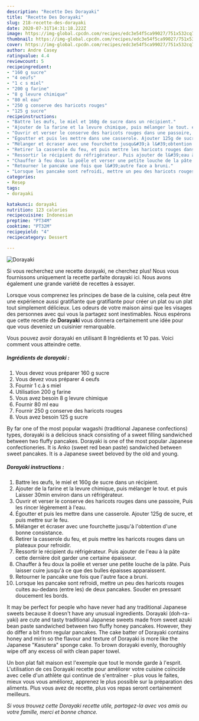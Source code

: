 ```yaml
---
description: "Recette Des Dorayaki"
title: "Recette Des Dorayaki"
slug: 218-recette-des-dorayaki
date: 2020-07-31T14:31:18.222Z
image: https://img-global.cpcdn.com/recipes/edc3e54f5ca99027/751x532cq70/dorayaki-photo-principale-de-la-recette.jpg
thumbnail: https://img-global.cpcdn.com/recipes/edc3e54f5ca99027/751x532cq70/dorayaki-photo-principale-de-la-recette.jpg
cover: https://img-global.cpcdn.com/recipes/edc3e54f5ca99027/751x532cq70/dorayaki-photo-principale-de-la-recette.jpg
author: Andre Casey
ratingvalue: 4.4
reviewcount: 5
recipeingredient:
- "160 g sucre"
- "4 oeufs"
- "1 c s miel"
- "200 g farine"
- "8 g levure chimique"
- "80 ml eau"
- "250 g conserve des haricots rouges"
- "125 g sucre"
recipeinstructions:
- "Battre les œufs, le miel et 160g de sucre dans un récipient."
- "Ajouter de la farine et la levure chimique, puis mélanger le tout. et puis Laisser 30min environ dans un réfrigérateur."
- "Ouvrir et verser le conserve des haricots rouges dans une passoire, Puis les rincer légèrement à l&#39;eau."
- "Égoutter et puis les mettre dans une casserole. Ajouter 125g de sucre, et puis mettre sur le feu."
- "Mélanger et écraser avec une fourchette jusqu&#39;à l&#39;obtention d&#39;une bonne consistance."
- "Retirer la casserole du feu, et puis mettre les haricots rouges dans un plateaux pour refroidir."
- "Ressortir le récipient du réfrigérateur. Puis ajouter de l&#39;eau à la pâte cette dernière doit garder une certaine épaisseur."
- "Chauffer à feu doux la poêle et verser une petite louche de la pâte. Puis laisser cuire jusqu&#39;à ce que des bulles épaisses apparaissent."
- "Retourner le pancake une fois que l&#39;autre face a bruni."
- "Lorsque les pancake sont refroidi, mettre un peu des haricots rouges cuites au-dedans (entre les) de deux pancakes. Souder en pressant doucement les bords."
categories:
- Resep
tags:
- dorayaki

katakunci: dorayaki 
nutrition: 123 calories
recipecuisine: Indonesian
preptime: "PT34M"
cooktime: "PT32M"
recipeyield: "4"
recipecategory: Dessert

---
```



![Dorayaki](https://img-global.cpcdn.com/recipes/edc3e54f5ca99027/751x532cq70/dorayaki-photo-principale-de-la-recette.jpg)

Si vous recherchez une recette dorayaki, ne cherchez plus! Nous vous fournissons uniquement la recette parfaite dorayaki ici. Nous avons également une grande variété de recettes à essayer.

Lorsque vous comprenez les principes de base de la cuisine, cela peut être une expérience aussi gratifiante que gratifiante pour créer un plat ou un plat tout simplement délicieux. Les odeurs de votre maison ainsi que les visages des personnes avec qui vous la partagez sont inestimables. Nous espérons que cette recette de <strong> Dorayaki </strong> vous donnera certainement une idée pour que vous deveniez un cuisinier remarquable.

<!--inarticleads1-->

Vous pouvez avoir dorayaki en utilisant 8 Ingrédients et 10 pas. Voici comment vous atteindre cette.

##### Ingrédients de dorayaki :

1. Vous devez vous préparer 160 g sucre
1. Vous devez vous préparer 4 oeufs
1. Fournir 1 c.à s miel
1. Utilisation 200 g farine
1. Vous avez besoin 8 g levure chimique
1. Fournir 80 ml eau
1. Fournir 250 g conserve des haricots rouges
1. Vous avez besoin 125 g sucre


By far one of the most popular wagashi (traditional Japanese confections) types, dorayaki is a delicious snack consisting of a sweet filling sandwiched between two fluffy pancakes. Dorayaki is one of the most popular Japanese confectioneries. It is Anko (sweet red bean paste) sandwiched between sweet pancakes. It is a Japanese sweet beloved by the old and young. 

<!--inarticleads2-->

##### Dorayaki instructions :

1. Battre les œufs, le miel et 160g de sucre dans un récipient.
1. Ajouter de la farine et la levure chimique, puis mélanger le tout. et puis Laisser 30min environ dans un réfrigérateur.
1. Ouvrir et verser le conserve des haricots rouges dans une passoire, Puis les rincer légèrement à l&#39;eau.
1. Égoutter et puis les mettre dans une casserole. Ajouter 125g de sucre, et puis mettre sur le feu.
1. Mélanger et écraser avec une fourchette jusqu&#39;à l&#39;obtention d&#39;une bonne consistance.
1. Retirer la casserole du feu, et puis mettre les haricots rouges dans un plateaux pour refroidir.
1. Ressortir le récipient du réfrigérateur. Puis ajouter de l&#39;eau à la pâte cette dernière doit garder une certaine épaisseur.
1. Chauffer à feu doux la poêle et verser une petite louche de la pâte. Puis laisser cuire jusqu&#39;à ce que des bulles épaisses apparaissent.
1. Retourner le pancake une fois que l&#39;autre face a bruni.
1. Lorsque les pancake sont refroidi, mettre un peu des haricots rouges cuites au-dedans (entre les) de deux pancakes. Souder en pressant doucement les bords.


It may be perfect for people who have never had any traditional Japanese sweets because it doesn&#39;t have any unusual ingredients. Dorayaki (doh-ra-yaki) are cute and tasty traditional Japanese sweets made from sweet azuki bean paste sandwiched between two fluffy honey pancakes. However, they do differ a bit from regular pancakes. The cake batter of Dorayaki contains honey and mirin so the flavour and texture of Dorayaki is more like the Japanese &#34;Kasutera&#34; sponge cake. To brown dorayaki evenly, thoroughly wipe off any excess oil with clean paper towel. 

<!--inarticleads1-->

<p>
Un bon plat fait maison est l'exemple que tout le monde garde à l'esprit. L'utilisation de ces Dorayaki recette pour améliorer votre cuisine coïncide avec celle d'un athlète qui continue de s'entraîner - plus vous le faites, mieux vous vous améliorez, apprenez le plus possible sur la préparation des aliments. Plus vous avez de recette, plus vos repas seront certainement meilleurs.
</p>

<p>
<i>Si vous trouvez cette Dorayaki recette utile, partagez-la avec vos amis ou votre famille, merci et bonne chance.</i>
</p>
